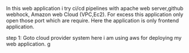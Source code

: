 In this web application i try ci/cd pipelines with apache web server,github webhock, Amazon web Cloud (VPC,Ec2). For excess this application only open those port which are require.
Here the application is only frontend application. 

step 1: Goto cloud provider system here i am using aws for deploying my web application.
g